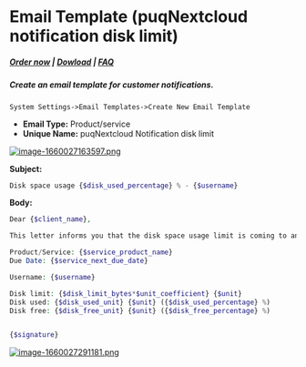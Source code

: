 # Email Template (puqNextcloud notification disk limit)

#####  [Order now](https://panel.puqcloud.com/index.php?rp=/store/whmcs-module-nextcloud) | [Dowload](https://download.puqcloud.com/WHMCS/servers/PUQ_WHMCS-Nextcloud/) | [FAQ](https://faq.puqcloud.com/)

##### Create an email template for customer notifications.

```
System Settings->Email Templates->Create New Email Template
```

- **Email Type:** Product/service
- **Unique Name:** puqNextcloud Notification disk limit

[![image-1660027163597.png](https://doc.puq.info/uploads/images/gallery/2022-08/scaled-1680-/image-1660027163597.png)](https://doc.puq.info/uploads/images/gallery/2022-08/image-1660027163597.png)

**Subject:**

```PHP
Disk space usage {$disk_used_percentage} % - {$username}
```

**Body:**

```PHP
Dear {$client_name},

This letter informs you that the disk space usage limit is coming to an end.

Product/Service: {$service_product_name}
Due Date: {$service_next_due_date}

Username: {$username}

Disk limit: {$disk_limit_bytes*$unit_coefficient} {$unit}
Disk used: {$disk_used_unit} {$unit} ({$disk_used_percentage} %)
Disk free: {$disk_free_unit} {$unit} ({$disk_free_percentage} %)


{$signature}
```

[![image-1660027291181.png](https://doc.puq.info/uploads/images/gallery/2022-08/scaled-1680-/image-1660027291181.png)](https://doc.puq.info/uploads/images/gallery/2022-08/image-1660027291181.png)
